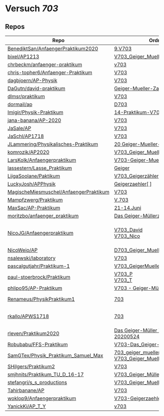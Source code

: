 # Versuch *703*

## Repos

|                                          Repo                                          |                                                                                                                               Ordner                                                                                                                                |                                                                                                                                                                                                                                                                                                               PDFs                                                                                                                                                                                                                                                                                                                |
|----------------------------------------------------------------------------------------|---------------------------------------------------------------------------------------------------------------------------------------------------------------------------------------------------------------------------------------------------------------------|-----------------------------------------------------------------------------------------------------------------------------------------------------------------------------------------------------------------------------------------------------------------------------------------------------------------------------------------------------------------------------------------------------------------------------------------------------------------------------------------------------------------------------------------------------------------------------------------------------------------------------------|
|[BenediktSan/AnfaengerPraktikum2020](../repo/BenediktSan/AnfaengerPraktikum2020)        |[9.V703](https://github.com/BenediktSan/AnfaengerPraktikum2020/tree/main/Versuche%20Semester%20III/9.V703)                                                                                                                                                           |–                                                                                                                                                                                                                                                                                                                                                                                                                                                                                                                                                                                                                                  |
|[bixel/AP1213](../repo/bixel/AP1213)                                                    |[V703_Geiger_Mueller](https://github.com/bixel/AP1213/tree/master/V703_Geiger_Mueller)                                                                                                                                                                               |[00_protokoll.pdf](https://docs.google.com/viewer?url=https://raw.githubusercontent.com/bixel/AP1213/master/V703_Geiger_Mueller/00_protokoll.pdf)                                                                                                                                                                                                                                                                                                                                                                                                                                                                                  |
|[chrbeckm/anfaenger-praktikum](../repo/chrbeckm/anfaenger-praktikum)                    |[v703](https://github.com/chrbeckm/anfaenger-praktikum/tree/master/v703)                                                                                                                                                                                             |–                                                                                                                                                                                                                                                                                                                                                                                                                                                                                                                                                                                                                                  |
|[chris-topher6/Anfaenger-Praktikum](../repo/chris-topher6/Anfaenger-Praktikum)          |[V703](https://github.com/chris-topher6/Anfaenger-Praktikum/tree/master/V703)                                                                                                                                                                                        |–                                                                                                                                                                                                                                                                                                                                                                                                                                                                                                                                                                                                                                  |
|[dagbjoern/AP-Physik](../repo/dagbjoern/AP-Physik)                                      |[V703](https://github.com/dagbjoern/AP-Physik/tree/master/V703)                                                                                                                                                                                                      |–                                                                                                                                                                                                                                                                                                                                                                                                                                                                                                                                                                                                                                  |
|[DaGutn/david-praktikum](../repo/DaGutn/david-praktikum)                                |[Geiger-Mueller-Zaehlrohr](https://github.com/DaGutn/david-praktikum/tree/master/Documents/Projects/david-praktikum/Geiger-Mueller-Zaehlrohr)                                                                                                                        |–                                                                                                                                                                                                                                                                                                                                                                                                                                                                                                                                                                                                                                  |
|[dlmsr/praktikum](../repo/dlmsr/praktikum)                                              |[V703](https://github.com/dlmsr/praktikum/tree/master/V703)                                                                                                                                                                                                          |–                                                                                                                                                                                                                                                                                                                                                                                                                                                                                                                                                                                                                                  |
|[dormail/ap](../repo/dormail/ap)                                                        |[D703](https://github.com/dormail/ap/tree/main/D703)                                                                                                                                                                                                                 |–                                                                                                                                                                                                                                                                                                                                                                                                                                                                                                                                                                                                                                  |
|[Imigir/Physik-Praktikum](../repo/Imigir/Physik-Praktikum)                              |[14-Praktikum-V703](https://github.com/Imigir/Physik-Praktikum/tree/master/14-Praktikum-V703)                                                                                                                                                                        |–                                                                                                                                                                                                                                                                                                                                                                                                                                                                                                                                                                                                                                  |
|[jana-banana/AP-2020](../repo/jana-banana/AP-2020)                                      |[V703](https://github.com/jana-banana/AP-2020/tree/main/we%20did%20that/V703)                                                                                                                                                                                        |–                                                                                                                                                                                                                                                                                                                                                                                                                                                                                                                                                                                                                                  |
|[JaSale/AP](../repo/JaSale/AP)                                                          |[V703](https://github.com/JaSale/AP/tree/master/V703)                                                                                                                                                                                                                |[V703_Geiger.pdf](https://docs.google.com/viewer?url=https://raw.githubusercontent.com/JaSale/AP/master/PDF/V703_Geiger.pdf)                                                                                                                                                                                                                                                                                                                                                                                                                                                                                                       |
|[JaSchl/AP1718](../repo/JaSchl/AP1718)                                                  |[V703](https://github.com/JaSchl/AP1718/tree/master/V703)                                                                                                                                                                                                            |[V703.pdf](https://docs.google.com/viewer?url=https://raw.githubusercontent.com/JaSchl/AP1718/master/V703/V703.pdf)                                                                                                                                                                                                                                                                                                                                                                                                                                                                                                                |
|[JLammering/Physikalisches-Praktikum](../repo/JLammering/Physikalisches-Praktikum)      |[20 Geiger-Mueller-Zaehlrohr](https://github.com/JLammering/Physikalisches-Praktikum/tree/master/20%20Geiger-Mueller-Zaehlrohr)                                                                                                                                      |–                                                                                                                                                                                                                                                                                                                                                                                                                                                                                                                                                                                                                                  |
|[komrozik/AP2020](../repo/komrozik/AP2020)                                              |[V703_Geiger_Mueller_Zaehlrohr](https://github.com/komrozik/AP2020/tree/master/V703_Geiger_Mueller_Zaehlrohr)                                                                                                                                                        |[main_200509.pdf](https://docs.google.com/viewer?url=https://raw.githubusercontent.com/komrozik/AP2020/master/V703_Geiger_Mueller_Zaehlrohr/main_200509.pdf)                                                                                                                                                                                                                                                                                                                                                                                                                                                                       |
|[LarsKolk/Anfaengerpraktikum](../repo/LarsKolk/Anfaengerpraktikum)                      |[V703-Geiger-Mueller-Zaehlrohr](https://github.com/LarsKolk/Anfaengerpraktikum/tree/master/V703-Geiger-Mueller-Zaehlrohr)                                                                                                                                            |–                                                                                                                                                                                                                                                                                                                                                                                                                                                                                                                                                                                                                                  |
|[lassestern/Lasse_Praktikum](../repo/lassestern/Lasse_Praktikum)                        |[Geiger](https://github.com/lassestern/Lasse_Praktikum/tree/master/Geiger)                                                                                                                                                                                           |–                                                                                                                                                                                                                                                                                                                                                                                                                                                                                                                                                                                                                                  |
|[LiigaSoolane/Paktikum](../repo/LiigaSoolane/Paktikum)                                  |[V703_Geigerzähler](https://github.com/LiigaSoolane/Paktikum-mit-dem-Teufel/tree/main/V703_Geigerz%C3%A4hler)                                                                                                                                                        |–                                                                                                                                                                                                                                                                                                                                                                                                                                                                                                                                                                                                                                  |
|[LuckyJosh/APPhysik](../repo/LuckyJosh/APPhysik)                                        |[Geigerzaehler[ ]](https://github.com/LuckyJosh/APPhysik/tree/master/Geigerzaehler%5B%20%5D)                                                                                                                                                                         |–                                                                                                                                                                                                                                                                                                                                                                                                                                                                                                                                                                                                                                  |
|[MagischeMiesmuschel/AnfaengerPraktikum](../repo/MagischeMiesmuschel/AnfaengerPraktikum)|[V703](https://github.com/MagischeMiesmuschel/AnfaengerPraktikum/tree/master/V703)                                                                                                                                                                                   |–                                                                                                                                                                                                                                                                                                                                                                                                                                                                                                                                                                                                                                  |
|[Mampfzwerg/Praktikum](../repo/Mampfzwerg/Praktikum)                                    |[V.703](https://github.com/Mampfzwerg/Praktikum/tree/master/V.703)                                                                                                                                                                                                   |[main.pdf](https://docs.google.com/viewer?url=https://raw.githubusercontent.com/Mampfzwerg/Praktikum/master/V.703/latex-template/main.pdf)                                                                                                                                                                                                                                                                                                                                                                                                                                                                                         |
|[MaxSac/AP-Praktikum](../repo/MaxSac/AP-Praktikum)                                      |[21-14.Juni](https://github.com/MaxSac/AP-Praktikum/tree/master/21-14.Juni)                                                                                                                                                                                          |–                                                                                                                                                                                                                                                                                                                                                                                                                                                                                                                                                                                                                                  |
|[moritzbo/anfaenger_praktikum](../repo/moritzbo/anfaenger_praktikum)                    |[Das Geiger-Müllerzählrohr](https://github.com/moritzbo/anfaenger_praktikum/tree/main/Das%20Geiger-M%C3%BCllerz%C3%A4hlrohr)                                                                                                                                         |–                                                                                                                                                                                                                                                                                                                                                                                                                                                                                                                                                                                                                                  |
|[NicoJG/Anfaengerpraktikum](../repo/NicoJG/Anfaengerpraktikum)                          |[V703_David](https://github.com/NicoJG/Anfaengerpraktikum/tree/master/V703_David)<br/>[V703_Nico](https://github.com/NicoJG/Anfaengerpraktikum/tree/master/V703_Nico)                                                                                                |[Abgabe.pdf](https://docs.google.com/viewer?url=https://raw.githubusercontent.com/NicoJG/Anfaengerpraktikum/master/V703_Nico/Abgabe.pdf)<br/>[Abgabe_korrigiert.pdf](https://docs.google.com/viewer?url=https://raw.githubusercontent.com/NicoJG/Anfaengerpraktikum/master/V703_Nico/Abgabe_korrigiert.pdf)<br/>[V703_Feedback.pdf](https://docs.google.com/viewer?url=https://raw.githubusercontent.com/NicoJG/Anfaengerpraktikum/master/V703_Nico/V703_Feedback.pdf)<br/>[V703_Feedback2.pdf](https://docs.google.com/viewer?url=https://raw.githubusercontent.com/NicoJG/Anfaengerpraktikum/master/V703_Nico/V703_Feedback2.pdf)|
|[NicoWeio/AP](../repo/NicoWeio/AP)                                                      |[D703_Geiger_Mueller_Zaehlrohr](https://github.com/NicoWeio/AP/tree/gh-pages/D703_Geiger_Mueller_Zaehlrohr)                                                                                                                                                          |[main.pdf](https://docs.google.com/viewer?url=https://raw.githubusercontent.com/NicoWeio/AP/gh-pages/D703_Geiger_Mueller_Zaehlrohr/build/main.pdf)                                                                                                                                                                                                                                                                                                                                                                                                                                                                                 |
|[nsalewski/laboratory](../repo/nsalewski/laboratory)                                    |[V703](https://github.com/nsalewski/laboratory/tree/master/V703)                                                                                                                                                                                                     |–                                                                                                                                                                                                                                                                                                                                                                                                                                                                                                                                                                                                                                  |
|[pascalgutjahr/Praktikum-1](../repo/pascalgutjahr/Praktikum-1)                          |[V703_GeigerMueller](https://github.com/pascalgutjahr/Praktikum-1/tree/master/V703_GeigerMueller)                                                                                                                                                                    |–                                                                                                                                                                                                                                                                                                                                                                                                                                                                                                                                                                                                                                  |
|[paul-stoerbrock/Praktikum](../repo/paul-stoerbrock/Praktikum)                          |[V703_P](https://github.com/paul-stoerbrock/Praktikum/tree/master/V703_P)<br/>[V703_T](https://github.com/paul-stoerbrock/Praktikum/tree/master/V703_T)                                                                                                              |–                                                                                                                                                                                                                                                                                                                                                                                                                                                                                                                                                                                                                                  |
|[phlipo95/AP-Praktikum](../repo/phlipo95/AP-Praktikum)                                  |[V703 - Geiger-Müller-Zählrohr](https://github.com/phlipo95/AP-Praktikum/tree/master/V703%20-%20Geiger-M%C3%BCller-Z%C3%A4hlrohr)                                                                                                                                    |–                                                                                                                                                                                                                                                                                                                                                                                                                                                                                                                                                                                                                                  |
|[Renameus/PhysikPraktikum1](../repo/Renameus/PhysikPraktikum1)                          |[703](https://github.com/Renameus/PhysikPraktikum1/tree/master/Versuche/703)                                                                                                                                                                                         |[protokoll.pdf](https://docs.google.com/viewer?url=https://raw.githubusercontent.com/Renameus/PhysikPraktikum1/master/Versuche/703/protokoll.pdf)<br/>[V703.pdf](https://docs.google.com/viewer?url=https://raw.githubusercontent.com/Renameus/PhysikPraktikum1/master/Versuche/703/V703.pdf)                                                                                                                                                                                                                                                                                                                                      |
|[rkallo/APWS1718](../repo/rkallo/APWS1718)                                              |[703](https://github.com/rkallo/APWS1718/tree/master/703)                                                                                                                                                                                                            |[Anleitung703.pdf](https://docs.google.com/viewer?url=https://raw.githubusercontent.com/rkallo/APWS1718/master/703/Anleitung703.pdf)<br/>[Korrektur.pdf](https://docs.google.com/viewer?url=https://raw.githubusercontent.com/rkallo/APWS1718/master/703/Korrektur.pdf)<br/>[main.pdf](https://docs.google.com/viewer?url=https://raw.githubusercontent.com/rkallo/APWS1718/master/703/main.pdf)                                                                                                                                                                                                                                   |
|[rleven/Praktikum2020](../repo/rleven/Praktikum2020)                                    |[Das Geiger-Müller Zählrohr-20200524](https://github.com/rleven/Praktikum2020/tree/master/Das%20Geiger-M%C3%BCller%20Z%C3%A4hlrohr-20200524)                                                                                                                         |–                                                                                                                                                                                                                                                                                                                                                                                                                                                                                                                                                                                                                                  |
|[Robubabu/FFS-Praktikum](../repo/Robubabu/FFS-Praktikum)                                |[V703-Das_Geiger-Müller-Zählrohr](https://github.com/Robubabu/FFS-Praktikum/tree/master/V703-Das_Geiger-M%C3%BCller-Z%C3%A4hlrohr)                                                                                                                                   |[V703.pdf](https://docs.google.com/viewer?url=https://raw.githubusercontent.com/Robubabu/FFS-Praktikum/master/Versuchs_pdfs/SS/V703.pdf)                                                                                                                                                                                                                                                                                                                                                                                                                                                                                           |
|[SamGTex/Physik_Praktikum_Samuel_Max](../repo/SamGTex/Physik_Praktikum_Samuel_Max)      |[703_geiger_mueller_haefs](https://github.com/SamGTex/Physik_Praktikum_Samuel_Max/tree/master/703_geiger_mueller_haefs)<br/>[V703_Geiger_Mueller_Zaehlrohr_Max](https://github.com/SamGTex/Physik_Praktikum_Samuel_Max/tree/master/V703_Geiger_Mueller_Zaehlrohr_Max)|–                                                                                                                                                                                                                                                                                                                                                                                                                                                                                                                                                                                                                                  |
|[SHilgers/Praktikum2](../repo/SHilgers/Praktikum2)                                      |[V703](https://github.com/SHilgers/Praktikum2/tree/master/V703)                                                                                                                                                                                                      |–                                                                                                                                                                                                                                                                                                                                                                                                                                                                                                                                                                                                                                  |
|[smjhnits/Praktikum_TU_D_16-17](../repo/smjhnits/Praktikum_TU_D_16-17)                  |[V703_Geiger_Müller](https://github.com/smjhnits/Praktikum_TU_D_16-17/tree/master/Anf%C3%A4ngerpraktikum/Protokolle/V703_Geiger_M%C3%BCller)                                                                                                                         |[V703.pdf](https://docs.google.com/viewer?url=https://raw.githubusercontent.com/smjhnits/Praktikum_TU_D_16-17/master/Anf%C3%A4ngerpraktikum/Fertige%20Protokolle/V703.pdf)                                                                                                                                                                                                                                                                                                                                                                                                                                                         |
|[stefangri/s_s_productions](../repo/stefangri/s_s_productions)                          |[V703_Geiger_Mueller_Zaehlrohr](https://github.com/stefangri/s_s_productions/tree/master/PHY341/V703_Geiger_Mueller_Zaehlrohr)                                                                                                                                       |–                                                                                                                                                                                                                                                                                                                                                                                                                                                                                                                                                                                                                                  |
|[Tahirbanane/AP](../repo/Tahirbanane/AP)                                                |[V703](https://github.com/Tahirbanane/AP/tree/main/V703)                                                                                                                                                                                                             |–                                                                                                                                                                                                                                                                                                                                                                                                                                                                                                                                                                                                                                  |
|[woklop9/Anfaengerpraktikum](../repo/woklop9/Anfaengerpraktikum)                        |[V703-Geigerzaehler](https://github.com/woklop9/Anfaengerpraktikum/tree/master/V703-Geigerzaehler)                                                                                                                                                                   |–                                                                                                                                                                                                                                                                                                                                                                                                                                                                                                                                                                                                                                  |
|[YanickKi/AP_T_Y](../repo/YanickKi/AP_T_Y)                                              |[v703](https://github.com/YanickKi/AP_T_Y/tree/main/v703)                                                                                                                                                                                                            |–                                                                                                                                                                                                                                                                                                                                                                                                                                                                                                                                                                                                                                  |
